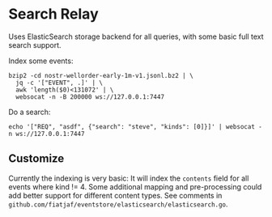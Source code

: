 # Search Relay

Uses ElasticSearch storage backend for all queries, with some basic full text search support.

Index some events:

```
bzip2 -cd nostr-wellorder-early-1m-v1.jsonl.bz2 | \
  jq -c '["EVENT", .]' | \
  awk 'length($0)<131072' | \
  websocat -n -B 200000 ws://127.0.0.1:7447
```

Do a search:

```
echo '["REQ", "asdf", {"search": "steve", "kinds": [0]}]' | websocat -n ws://127.0.0.1:7447
```


## Customize

Currently the indexing is very basic:  It will index the `contents` field for all events where kind != 4.
Some additional mapping and pre-processing could add better support for different content types.
See comments in `github.com/fiatjaf/eventstore/elasticsearch/elasticsearch.go`.
